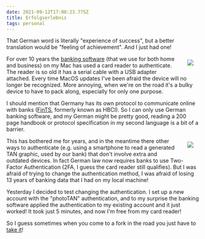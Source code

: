 ```yaml
---
date: 2021-09-12T17:00:23.775Z
title: Erfolgserlebnis
tags: personal
---
```


That German word is literally "experience of success", but a better translation would be "feeling of achievement". And I just had one!

<img src="https://res.cloudinary.com/papascott/image/upload/w_90/v1631463384/21T1sEzOn5L._AC_.jpg" border="0" style="float: right; padding-left: 25px; padding-bottom: 10px; padding-top: 10px; padding-right: 15px;">For over 10 years the <a href="https://www.med-i-bit.de/">banking software</a> (that we use for both home and business) on my Mac has used a card reader to authenticate. The reader is so old it has a serial cable with a USB adapter attached. Every time MacOS updates I've been afraid the device will no longer be recognized. More annoying, when we're on the road it's a bulky device to have to pack along, especially for only one purpose.

I should mention that Germany has its own protocol to communicate online with banks (<a href="https://en.wikipedia.org/wiki/FinTS">FinTS</a>, formerly known as HBCI). So I can only use German banking software, and my German might be pretty good, reading a 200 page handbook or protocol specification in my second language is a bit of a barrier.

<img src="https://res.cloudinary.com/papascott/image/upload/w_90/v1631465756/289px-PhotoTAN.svg.png" border="0" style="float: right; padding-left: 25px; padding-bottom: 10px; padding-top: 10px; padding-right: 15px;">This has bothered me for years, and in the meantime there other ways to authenticate (e.g. using a smartphone to read a generated TAN graphic, used by our bank) that don't involve extra and outdated devices. In fact German law now requires banks to use Two-Factor Authentication (2FA, I guess the card reader still qualifies). But I was afraid of trying to change the authentication method, I was afraid of losing 13 years of banking data that I had on my local machine!

Yesterday I decided to test changing the authentication. I set up a new account with the "photoTAN" authentication, and to my surprise the banking software applied the authentication to my existing account and it just worked! It took just 5 minutes, and now I'm free from my card reader!

So I guess sometimes when you come to a fork in the road you just have to <a href="https://quoteinvestigator.com/2013/07/25/fork-road/">take it</a>!
